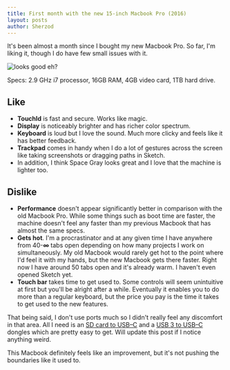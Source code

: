 ```yaml
---
title: First month with the new 15-inch Macbook Pro (2016)
layout: posts
author: Sherzod
---
```


It's been almost a month since I bought my new  Macbook Pro. So far, I'm liking it, though I do have few small issues with it.

<img class="w-100 pv4" alt="looks good eh?" src="https://sherzodmax.github.io/img/IMG_6487.JPG">

Specs: 2.9 GHz i7 processor, 16GB RAM, 4GB video card, 1TB hard drive.

## Like
- **TouchId** is fast and secure. Works like magic.
- **Display** is noticeably brighter and has richer color spectrum.
- **Keyboard** is loud but I love the sound. Much more clicky and feels like it has better feedback.
- **Trackpad** comes in handy when I do a lot of gestures across the screen like taking screenshots or dragging paths in Sketch.
- In addition, I think Space Gray looks great and I love that the machine is lighter too.

## Dislike
- **Performance** doesn't appear significantly better in comparison with the old Macbook Pro. While some things such as boot time are faster, the machine doesn't feel any faster than my previous Macbook that has almost the same specs.
- **Gets hot**. I'm a procrastinator and at any given time I have anywhere from 40-**∞** tabs open depending on how many projects I work on simultaneously. My old Macbook would rarely get hot to the point where I'd feel it with my hands, but the new Macbook gets there faster. Right now I have around 50 tabs open and it's already warm. I haven't even opened Sketch yet.
- **Touch bar** takes time to get used to. Some controls will seem unintuitive at first but you'll be alright after a while. Eventually it enables you to do more than a regular keyboard, but the price you pay is the time it takes to get used to the new features.

That being said, I don't use ports much so I didn't really feel any discomfort in that area. All I need is an [SD card to USB–C](https://www.amazon.com/AUKEY-microSD-Delivery-Charging-Throughput/dp/B01MQTE5EU/ref=sr_1_23?s=pc&ie=UTF8&qid=1487619102&sr=1-23&keywords=usb+c+to+sd+card) and a [USB 3 to USB–C](https://www.amazon.com/dp/B01AUKU1OO/ref=cm_sw_r_tw_dp_x_4o0Qyb44R36PR) dongles which are pretty easy to get. Will update this post if I notice anything weird.

This Macbook definitely feels like an improvement, but it's not pushing the boundaries like it used to.
